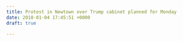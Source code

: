 ```yaml
---
title: Protest in Newtown over Trump cabinet planned for Monday
date: 2018-01-04 17:45:51 +0000
draft: true

---
```

